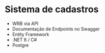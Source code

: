 # Sistema de cadastros
- WRB via API
- Documentação de Endpoints no Swagger
- Entity Framework
- .NET 6 / C#
- Postgre
  